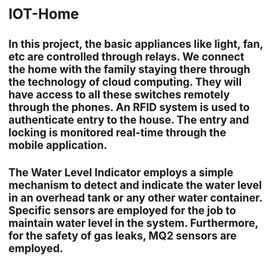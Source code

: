 # IOT-Home

## In this project, the basic appliances like light, fan, etc are controlled through relays. We connect the home with the family staying there through the technology of cloud computing. They will have access to all these switches remotely through the phones. An RFID system is used to authenticate entry to the house. The entry and locking is monitored real-time through the mobile application. 
## The Water Level Indicator employs a simple mechanism to detect and indicate the water level in an overhead tank or any other water container. Specific sensors are employed for the job to maintain water level in the system. Furthermore, for the safety of gas leaks, MQ2 sensors are employed. 
